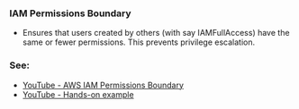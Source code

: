 ### IAM Permissions Boundary
- Ensures that users created by others (with say IAMFullAccess) have the same or fewer permissions. This prevents privilege escalation.


### See:
* [YouTube - AWS IAM Permissions Boundary](https://www.youtube.com/watch?v=t8P8ffqWrsY)
* [YouTube - Hands-on example](https://www.youtube.com/watch?v=D-1u0dBM-q8)
